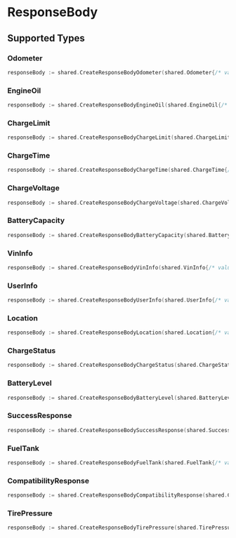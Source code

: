 # ResponseBody


## Supported Types

### Odometer

```go
responseBody := shared.CreateResponseBodyOdometer(shared.Odometer{/* values here */})
```

### EngineOil

```go
responseBody := shared.CreateResponseBodyEngineOil(shared.EngineOil{/* values here */})
```

### ChargeLimit

```go
responseBody := shared.CreateResponseBodyChargeLimit(shared.ChargeLimit{/* values here */})
```

### ChargeTime

```go
responseBody := shared.CreateResponseBodyChargeTime(shared.ChargeTime{/* values here */})
```

### ChargeVoltage

```go
responseBody := shared.CreateResponseBodyChargeVoltage(shared.ChargeVoltage{/* values here */})
```

### BatteryCapacity

```go
responseBody := shared.CreateResponseBodyBatteryCapacity(shared.BatteryCapacity{/* values here */})
```

### VinInfo

```go
responseBody := shared.CreateResponseBodyVinInfo(shared.VinInfo{/* values here */})
```

### UserInfo

```go
responseBody := shared.CreateResponseBodyUserInfo(shared.UserInfo{/* values here */})
```

### Location

```go
responseBody := shared.CreateResponseBodyLocation(shared.Location{/* values here */})
```

### ChargeStatus

```go
responseBody := shared.CreateResponseBodyChargeStatus(shared.ChargeStatus{/* values here */})
```

### BatteryLevel

```go
responseBody := shared.CreateResponseBodyBatteryLevel(shared.BatteryLevel{/* values here */})
```

### SuccessResponse

```go
responseBody := shared.CreateResponseBodySuccessResponse(shared.SuccessResponse{/* values here */})
```

### FuelTank

```go
responseBody := shared.CreateResponseBodyFuelTank(shared.FuelTank{/* values here */})
```

### CompatibilityResponse

```go
responseBody := shared.CreateResponseBodyCompatibilityResponse(shared.CompatibilityResponse{/* values here */})
```

### TirePressure

```go
responseBody := shared.CreateResponseBodyTirePressure(shared.TirePressure{/* values here */})
```


